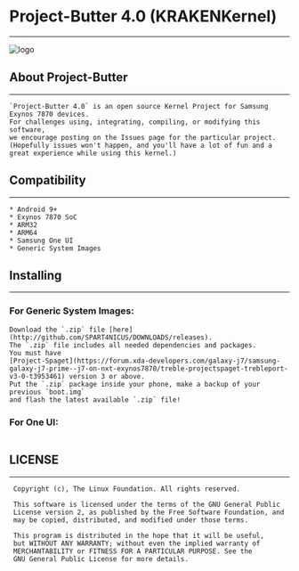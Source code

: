 # Project-Butter 4.0 (KRAKENKernel)
----------

![logo](https://cdn.dribbble.com/users/3254730/screenshots/7002482/kraken_shot_dribbble.png "Header.exe")

## About Project-Butter
----------
```
`Project-Butter 4.0` is an open source Kernel Project for Samsung Exynos 7870 devices. 
For challenges using, integrating, compiling, or modifying this software,
we encourage posting on the Issues page for the particular project. 
(Hopefully issues won't happen, and you'll have a lot of fun and a great experience while using this kernel.)
```

## Compatibility
----------
```
* Android 9+
* Exynos 7870 SoC
* ARM32
* ARM64
* Samsung One UI
* Generic System Images
```

## Installing
----------
### For Generic System Images:
```
Download the `.zip` file [here](http://github.com/SPART4NICUS/DOWNLOADS/releases). 
The `.zip` file includes all needed dependencies and packages. 
You must have 
[Project-Spaget](https://forum.xda-developers.com/galaxy-j7/samsung-galaxy-j7-prime--j7-on-nxt-exynos7870/treble-projectspaget-trebleport-v3-0-t3953461) version 3 or above.
Put the `.zip` package inside your phone, make a backup of your previous `boot.img` 
and flash the latest available `.zip` file!
```

### For One UI:
```

```

## LICENSE
----------
```
 Copyright (c), The Linux Foundation. All rights reserved.
 
 This software is licensed under the terms of the GNU General Public
 License version 2, as published by the Free Software Foundation, and
 may be copied, distributed, and modified under those terms.
 
 This program is distributed in the hope that it will be useful,
 but WITHOUT ANY WARRANTY; without even the implied warranty of
 MERCHANTABILITY or FITNESS FOR A PARTICULAR PURPOSE. See the
 GNU General Public License for more details.
```
